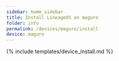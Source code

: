 ```yaml
---
sidebar: home_sidebar
title: Install LineageOS on maguro
folder: info
permalink: /devices/maguro/install
device: maguro
---
```

{% include templates/device_install.md %}
